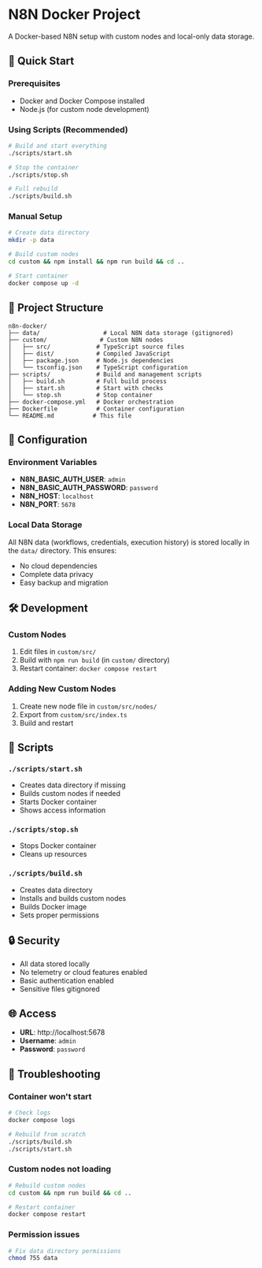 # N8N Docker Project

A Docker-based N8N setup with custom nodes and local-only data storage.

## 🚀 Quick Start

### Prerequisites
- Docker and Docker Compose installed
- Node.js (for custom node development)

### Using Scripts (Recommended)

```bash
# Build and start everything
./scripts/start.sh

# Stop the container
./scripts/stop.sh

# Full rebuild
./scripts/build.sh
```

### Manual Setup

```bash
# Create data directory
mkdir -p data

# Build custom nodes
cd custom && npm install && npm run build && cd ..

# Start container
docker compose up -d
```

## 📁 Project Structure

```
n8n-docker/
├── data/                  # Local N8N data storage (gitignored)
├── custom/               # Custom N8N nodes
│   ├── src/             # TypeScript source files
│   ├── dist/            # Compiled JavaScript
│   ├── package.json     # Node.js dependencies
│   └── tsconfig.json    # TypeScript configuration
├── scripts/             # Build and management scripts
│   ├── build.sh         # Full build process
│   ├── start.sh         # Start with checks
│   └── stop.sh          # Stop container
├── docker-compose.yml   # Docker orchestration
├── Dockerfile           # Container configuration
└── README.md           # This file
```

## 🔧 Configuration

### Environment Variables
- **N8N_BASIC_AUTH_USER**: `admin`
- **N8N_BASIC_AUTH_PASSWORD**: `password`
- **N8N_HOST**: `localhost`
- **N8N_PORT**: `5678`

### Local Data Storage
All N8N data (workflows, credentials, execution history) is stored locally in the `data/` directory. This ensures:
- No cloud dependencies
- Complete data privacy
- Easy backup and migration

## 🛠️ Development

### Custom Nodes
1. Edit files in `custom/src/`
2. Build with `npm run build` (in `custom/` directory)
3. Restart container: `docker compose restart`

### Adding New Custom Nodes
1. Create new node file in `custom/src/nodes/`
2. Export from `custom/src/index.ts`
3. Build and restart

## 📝 Scripts

### `./scripts/start.sh`
- Creates data directory if missing
- Builds custom nodes if needed
- Starts Docker container
- Shows access information

### `./scripts/stop.sh`
- Stops Docker container
- Cleans up resources

### `./scripts/build.sh`
- Creates data directory
- Installs and builds custom nodes
- Builds Docker image
- Sets proper permissions

## 🔒 Security

- All data stored locally
- No telemetry or cloud features enabled
- Basic authentication enabled
- Sensitive files gitignored

## 🌐 Access

- **URL**: http://localhost:5678
- **Username**: `admin`
- **Password**: `password`

## 🐛 Troubleshooting

### Container won't start
```bash
# Check logs
docker compose logs

# Rebuild from scratch
./scripts/build.sh
./scripts/start.sh
```

### Custom nodes not loading
```bash
# Rebuild custom nodes
cd custom && npm run build && cd ..

# Restart container
docker compose restart
```

### Permission issues
```bash
# Fix data directory permissions
chmod 755 data
```
